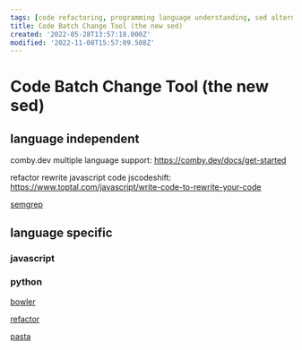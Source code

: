 ```yaml
---
tags: [code refactoring, programming language understanding, sed alternative, semantic editing, stub]
title: Code Batch Change Tool (the new sed)
created: '2022-05-28T13:57:18.000Z'
modified: '2022-11-08T15:57:09.508Z'
---
```


# Code Batch Change Tool (the new sed)

## language independent

comby.dev multiple language support:
https://comby.dev/docs/get-started

refactor rewrite javascript code jscodeshift:
https://www.toptal.com/javascript/write-code-to-rewrite-your-code

[semgrep](https://semgrep.dev/docs/cli-reference/)

## language specific

### javascript

### python

[bowler]()

[refactor]()

[pasta]()


